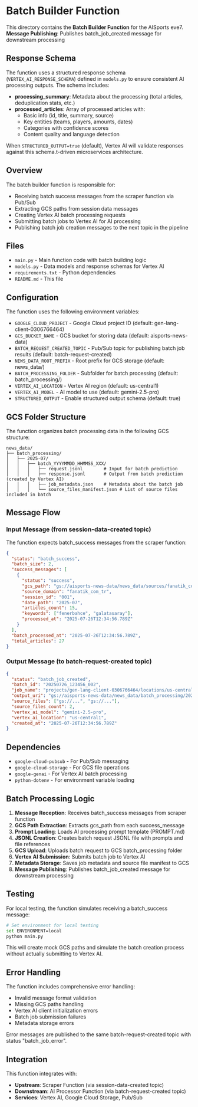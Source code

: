 # Batch Builder Function

This directory contains the **Batch Builder Function** for the AISports eve7. **Message Publishing**: Publishes batch_job_created message for downstream processing

## Response Schema

The function uses a structured response schema (`VERTEX_AI_RESPONSE_SCHEMA`) defined in `models.py` to ensure consistent AI processing outputs. The schema includes:

- **processing_summary**: Metadata about the processing (total articles, deduplication stats, etc.)
- **processed_articles**: Array of processed articles with:
  - Basic info (id, title, summary, source)
  - Key entities (teams, players, amounts, dates)
  - Categories with confidence scores
  - Content quality and language detection

When `STRUCTURED_OUTPUT=true` (default), Vertex AI will validate responses against this schema.t-driven microservices architecture.

## Overview

The batch builder function is responsible for:
- Receiving batch success messages from the scraper function via Pub/Sub
- Extracting GCS paths from session data messages
- Creating Vertex AI batch processing requests
- Submitting batch jobs to Vertex AI for AI processing
- Publishing batch job creation messages to the next topic in the pipeline

## Files

- `main.py` - Main function code with batch building logic
- `models.py` - Data models and response schemas for Vertex AI
- `requirements.txt` - Python dependencies
- `README.md` - This file

## Configuration

The function uses the following environment variables:

- `GOOGLE_CLOUD_PROJECT` - Google Cloud project ID (default: gen-lang-client-0306766464)
- `GCS_BUCKET_NAME` - GCS bucket for storing data (default: aisports-news-data)
- `BATCH_REQUEST_CREATED_TOPIC` - Pub/Sub topic for publishing batch job results (default: batch-request-created)  
- `NEWS_DATA_ROOT_PREFIX` - Root prefix for GCS storage (default: news_data/)
- `BATCH_PROCESSING_FOLDER` - Subfolder for batch processing (default: batch_processing/)
- `VERTEX_AI_LOCATION` - Vertex AI region (default: us-central1)
- `VERTEX_AI_MODEL` - AI model to use (default: gemini-2.5-pro)
- `STRUCTURED_OUTPUT` - Enable structured output schema (default: true)

## GCS Folder Structure

The function organizes batch processing data in the following GCS structure:
```
news_data/
├── batch_processing/
│   ├── 2025-07/
│   │   ├── batch_YYYYMMDD_HHMMSS_XXX/
│   │   │   ├── request.jsonl        # Input for batch prediction
│   │   │   ├── response.jsonl       # Output from batch prediction (created by Vertex AI)
│   │   │   ├── job_metadata.json    # Metadata about the batch job
│   │   │   └── source_files_manifest.json # List of source files included in batch
```

## Message Flow

### Input Message (from session-data-created topic)
The function expects batch_success messages from the scraper function:
```json
{
  "status": "batch_success",
  "batch_size": 2,
  "success_messages": [
    {
      "status": "success",
      "gcs_path": "gs://aisports-news-data/news_data/sources/fanatik_com_tr/2025-07/articles/session_data_fanatik_com_tr_001.json",
      "source_domain": "fanatik_com_tr",
      "session_id": "001",
      "date_path": "2025-07",
      "articles_count": 15,
      "keywords": ["fenerbahce", "galatasaray"],
      "processed_at": "2025-07-26T12:34:56.789Z"
    }
  ],
  "batch_processed_at": "2025-07-26T12:34:56.789Z",
  "total_articles": 27
}
```

### Output Message (to batch-request-created topic)
```json
{
  "status": "batch_job_created",
  "batch_id": "20250726_123456_002",
  "job_name": "projects/gen-lang-client-0306766464/locations/us-central1/batchJobs/batch_job_id",
  "output_uri": "gs://aisports-news-data/news_data/batch_processing/2025-07/batch_20250726_123456_002/",
  "source_files": ["gs://...", "gs://..."],
  "source_files_count": 2,
  "vertex_ai_model": "gemini-2.5-pro",
  "vertex_ai_location": "us-central1",
  "created_at": "2025-07-26T12:34:56.789Z"
}
```

## Dependencies

- `google-cloud-pubsub` - For Pub/Sub messaging
- `google-cloud-storage` - For GCS file operations  
- `google-genai` - For Vertex AI batch processing
- `python-dotenv` - For environment variable loading

## Batch Processing Logic

1. **Message Reception**: Receives batch_success messages from scraper function
2. **GCS Path Extraction**: Extracts gcs_path from each success_message
3. **Prompt Loading**: Loads AI processing prompt template (PROMPT.md)
4. **JSONL Creation**: Creates batch request JSONL file with prompts and file references
5. **GCS Upload**: Uploads batch request to GCS batch_processing folder
6. **Vertex AI Submission**: Submits batch job to Vertex AI
7. **Metadata Storage**: Saves job metadata and source file manifest to GCS
8. **Message Publishing**: Publishes batch_job_created message for downstream processing

## Testing

For local testing, the function simulates receiving a batch_success message:

```bash
# Set environment for local testing
set ENVIRONMENT=local
python main.py
```

This will create mock GCS paths and simulate the batch creation process without actually submitting to Vertex AI.

## Error Handling

The function includes comprehensive error handling:
- Invalid message format validation
- Missing GCS paths handling
- Vertex AI client initialization errors
- Batch job submission failures
- Metadata storage errors

Error messages are published to the same batch-request-created topic with status "batch_job_error".

## Integration

This function integrates with:
- **Upstream**: Scraper Function (via session-data-created topic)
- **Downstream**: AI Processor Function (via batch-request-created topic)  
- **Services**: Vertex AI, Google Cloud Storage, Pub/Sub
